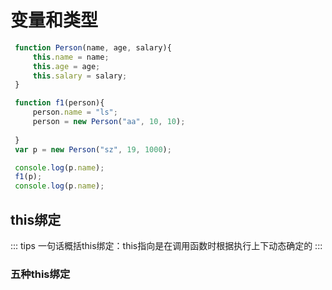 
# 变量和类型

```js
 function Person(name, age, salary){
     this.name = name;
     this.age = age;
     this.salary = salary;
 }

 function f1(person){
     person.name = "ls";
     person = new Person("aa", 10, 10);
    
 }
 var p = new Person("sz", 19, 1000);

 console.log(p.name);
 f1(p);
 console.log(p.name);


```


## this绑定

::: tips
一句话概括this绑定：this指向是在调用函数时根据执行上下动态确定的
:::

### 五种this绑定


